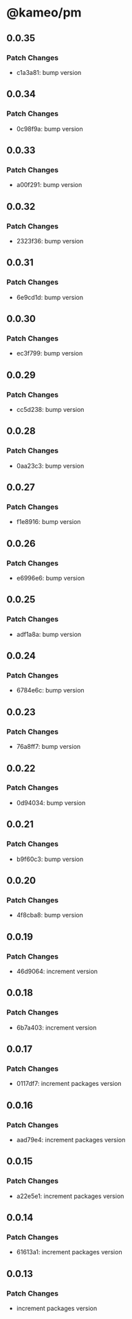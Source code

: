 # @kameo/pm

## 0.0.35

### Patch Changes

- c1a3a81: bump version

## 0.0.34

### Patch Changes

- 0c98f9a: bump version

## 0.0.33

### Patch Changes

- a00f291: bump version

## 0.0.32

### Patch Changes

- 2323f36: bump version

## 0.0.31

### Patch Changes

- 6e9cd1d: bump version

## 0.0.30

### Patch Changes

- ec3f799: bump version

## 0.0.29

### Patch Changes

- cc5d238: bump version

## 0.0.28

### Patch Changes

- 0aa23c3: bump version

## 0.0.27

### Patch Changes

- f1e8916: bump version

## 0.0.26

### Patch Changes

- e6996e6: bump version

## 0.0.25

### Patch Changes

- adf1a8a: bump version

## 0.0.24

### Patch Changes

- 6784e6c: bump version

## 0.0.23

### Patch Changes

- 76a8ff7: bump version

## 0.0.22

### Patch Changes

- 0d94034: bump version

## 0.0.21

### Patch Changes

- b9f60c3: bump version

## 0.0.20

### Patch Changes

- 4f8cba8: bump version

## 0.0.19

### Patch Changes

- 46d9064: increment version

## 0.0.18

### Patch Changes

- 6b7a403: increment version

## 0.0.17

### Patch Changes

- 0117df7: increment packages version

## 0.0.16

### Patch Changes

- aad79e4: increment packages version

## 0.0.15

### Patch Changes

- a22e5e1: increment packages version

## 0.0.14

### Patch Changes

- 61613a1: increment packages version

## 0.0.13

### Patch Changes

- increment packages version
